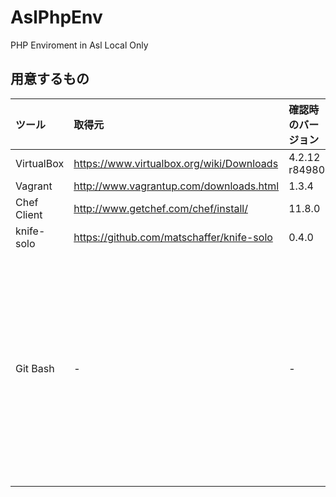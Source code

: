 AslPhpEnv
=========

PHP Enviroment in Asl Local Only

## 用意するもの

ツール | 取得元 | 確認時のバージョン | メモ
:------|:-------|:-------------------|:-----
VirtualBox | https://www.virtualbox.org/wiki/Downloads | 4.2.12 r84980 |
Vagrant | http://www.vagrantup.com/downloads.html | 1.3.4 |
Chef Client | http://www.getchef.com/chef/install/ | 11.8.0 |
knife-solo | https://github.com/matschaffer/knife-solo | 0.4.0 |
Git Bash | - | - | Windowsの場合に必要<br>chefを使うときにrsync.exeが必要になります<br>rsync.exeはcygwin経由で持ってきました<br>[cygwinでapt-cygを使う](http://wp.krks.net/2013/09/cygwin%E3%81%AE%E3%82%A4%E3%83%B3%E3%82%B9%E3%83%88%E3%83%BC%E3%83%AB%EF%BC%8664bit%E3%81%A7%E3%81%AEapt-cyg%E3%82%92%E5%88%A9%E7%94%A8%E3%81%A7%E3%81%8D%E3%82%8B%E3%82%88%E3%81%86%E3%81%AB%E3%81%99/)

